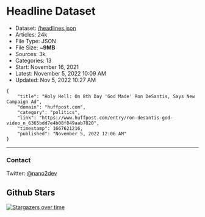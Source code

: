 # Headline Dataset

- Dataset: [/headlines.json](https://raw.githubusercontent.com/fwd/news/master/headlines.json) 
- Articles: 24k
- File Type: JSON
- File Size: ~**9MB**
- Sources: 3k
- Categories: 13
- Start: November 16, 2021
- Latest: November 5, 2022 10:09 AM
- Updated: Nov 5, 2022 10:27 AM

```
{
    "title": "Holy Hell: On 8th Day 'God Made' Ron DeSantis, Says New Campaign Ad",
    "domain": "huffpost.com",
    "category": "politics",
    "link": "https://www.huffpost.com/entry/ron-desantis-god-video_n_6365bdd7e4b08f849aab7820",
    "timestamp": 1667621216,
    "published": "November 5, 2022 12:06 AM"
}
```

---

### Contact 

Twitter: [@nano2dev](https://twitter.com/nano2dev)

## Github Stars

[![Stargazers over time](https://starchart.cc/fwd/news.svg)](https://starchart.cc/fwd/news)
